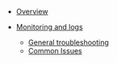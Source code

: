 
 
- [Overview](docs/home.md)

- [Monitoring and logs](/docs/monitoring/monitoring-and-logs.md)
    - [General troubleshooting](/docs/monitoring/general-troubleshooting.md)
    - [Common Issues](/docs/monitoring/common-issues.md)

